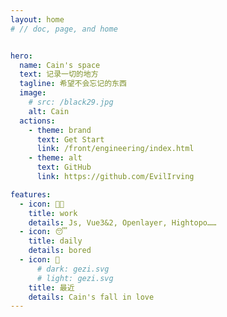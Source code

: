 ```yaml
---
layout: home 
# // doc, page, and home


hero:
  name: Cain's space
  text: 记录一切的地方
  tagline: 希望不会忘记的东西
  image: 
    # src: /black29.jpg
    alt: Cain
  actions:
    - theme: brand
      text: Get Start
      link: /front/engineering/index.html
    - theme: alt
      text: GitHub
      link: https://github.com/EvilIrving

features:
  - icon: 🧑‍💻
    title: work
    details: Js, Vue3&2, Openlayer, Hightopo……
  - icon: 😴
    title: daily
    details: bored
  - icon: 🫶
      # dark: gezi.svg
      # light: gezi.svg
    title: 最近
    details: Cain's fall in love
---
```


